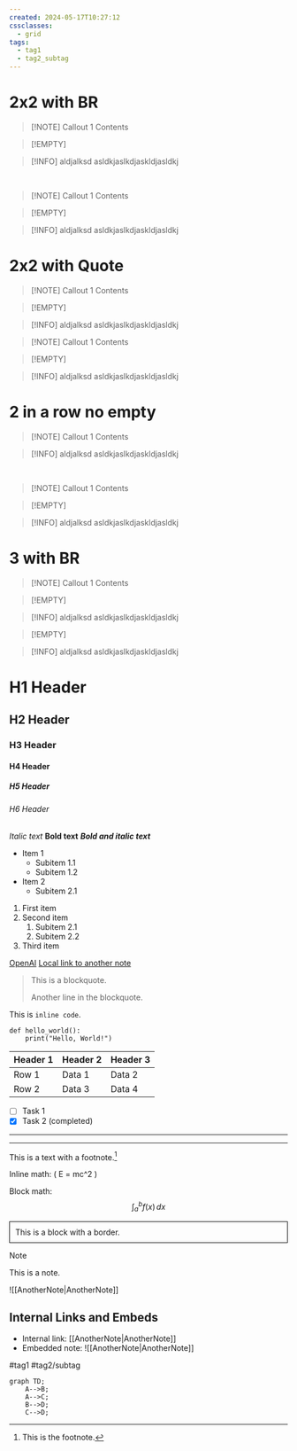 ```yaml
---
created: 2024-05-17T10:27:12
cssclasses:
  - grid
tags:
  - tag1
  - tag2_subtag
---
```


# 2x2 with BR
> [!NOTE] Callout 1
> Contents

> [!EMPTY] 

> [!INFO] aldjalksd
> asldkjaslkdjaskldjasldkj

<br/>

> [!NOTE] Callout 1
> Contents

> [!EMPTY] 

> [!INFO] aldjalksd
> asldkjaslkdjaskldjasldkj

# 2x2 with Quote
> [!NOTE] Callout 1
> Contents

> [!EMPTY] 

> [!INFO] aldjalksd
> asldkjaslkdjaskldjasldkj

>

> [!NOTE] Callout 1
> Contents

> [!EMPTY] 

> [!INFO] aldjalksd
> asldkjaslkdjaskldjasldkj

# 2 in a row no empty
> [!NOTE] Callout 1
> Contents

> [!INFO] aldjalksd
> asldkjaslkdjaskldjasldkj

<br/>

> [!NOTE] Callout 1
> Contents

> [!EMPTY] 

> [!INFO] aldjalksd
> asldkjaslkdjaskldjasldkj


# 3 with BR
> [!NOTE] Callout 1
> Contents

> [!EMPTY] 

> [!INFO] aldjalksd
> asldkjaslkdjaskldjasldkj

> [!EMPTY] 

> [!INFO] aldjalksd
> asldkjaslkdjaskldjasldkj

# H1 Header
## H2 Header
### H3 Header
#### H4 Header
##### H5 Header
###### H6 Header

*Italic text*
**Bold text**
***Bold and italic text***

- Item 1
  - Subitem 1.1
  - Subitem 1.2
- Item 2
  - Subitem 2.1

1. First item
2. Second item
   1. Subitem 2.1
   2. Subitem 2.2
3. Third item

[OpenAI](https://www.openai.com)
[Local link to another note](AnotherNote.md)

> This is a blockquote.
> 
> Another line in the blockquote.

This is `inline code`.

```
def hello_world():
    print("Hello, World!")
```

| Header 1 | Header 2 | Header 3 |
|----------|----------|----------|
| Row 1    | Data 1   | Data 2   |
| Row 2    | Data 3   | Data 4   |

- [ ] Task 1
- [x] Task 2 (completed)

---
___

This is a text with a footnote.[^1]

Inline math: \( E = mc^2 \)

Block math:
$$
\int_{a}^{b} f(x) \,dx
$$

<div style="border: 1px solid black; padding: 10px;">
  This is a block with a border.
</div>

> [!NOTE]
> This is a note.

![[AnotherNote|AnotherNote]]

## Internal Links and Embeds
- Internal link: [[AnotherNote|AnotherNote]]
- Embedded note: ![[AnotherNote|AnotherNote]]

#tag1 #tag2/subtag

```mermaid
graph TD;
    A-->B;
    A-->C;
    B-->D;
    C-->D;
```

[^1]: This is the footnote.